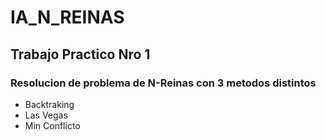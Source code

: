 # IA_N_REINAS
## Trabajo Practico Nro 1
### Resolucion de problema de N-Reinas con 3 metodos distintos
- Backtraking
- Las Vegas
- Min Conflicto
